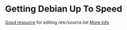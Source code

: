 <!-- permalink: 39b59f8b3cc0a85e57c43b6e903d19cd DO NOT DELETE OR EDIT THIS LINE -->
# Getting Debian Up To Speed

[Good resource](https://debgen.simplylinux.ch/) for editing /etc/source.list
[More info](https://wiki.debian.org/SourcesList)
